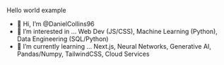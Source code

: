Hello world example

- 👋 Hi, I’m @DanielCollins96
- 👀 I’m interested in ... Web Dev (JS/CSS), Machine Learning (Python), Data Engineering (SQL/Python)
- 🌱 I’m currently learning ... Next.js, Neural Networks, Generative AI, Pandas/Numpy, TailwindCSS, Cloud Services



<!---
DanielCollins96/DanielCollins96 is a ✨ special ✨ repository because its `README.md` (this file) appears on your GitHub profile.
You can click the Preview link to take a look at your changes.
--->
